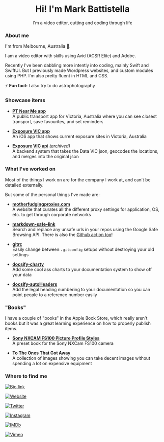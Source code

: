 <div align="center">

# Hi! I'm Mark Battistella

I'm a video editor, cutting and coding through life

</div>

### About me

I'm from Melbourne, Australia 🦘.

I am a video editor with skills using Avid (ACSR Elite) and Adobe.

Recently I've been dabbling more intently into coding, mainly Swift and SwiftUI. But I previously made Wordpress websites, and custom modules using PHP. I'm also pretty fluent in HTML and CSS.

:zap: **Fun fact:** I also try to do astrophotography

### Showcase items

- [**PT Near Me app**](https://apps.apple.com/au/app/pt-near-me/id1598222252)<br>A public transport app for Victoria, Australia where you can see closest transport, save favourites, and set reminders

- [**Exposure VIC app**](https://github.com/markbattistella/exposure-vic)<br>An iOS app that shows current exposure sites in Victoria, Australia

- [**Exposure VIC api**](https://github.com/markbattistella/exposure-vic-api) *(archived)*<br>A backend system that takes the Data VIC json, geocodes the locations, and merges into the original json

### What I've worked on

Most of the things I work on are for the company I work at, and can't be detailed externally.

But some of the personal things I've made are:

- [**motherfudgingproxies.com**](https://motherfudgingproxies.com/)<br>A website that curates all the different proxy settings for application, OS, etc. to get through corporate networks

- [**markdown-safe-link**](https://markbattistella.github.io/markdown-safe-link-docs/)<br>Search and replace any unsafe urls in your repos using the Google Safe Browsing API. There is also the [Github action too](https://github.com/marketplace/actions/markdown-safe-link-action)!

- [**gitrc**](https://github.com/markbattistella/gitrc)<br>Easily change between `.gitconfig` setups without destroying your old settings

- [**docsify-charty**](https://markbattistella.github.io/docsify-charty-docs/)<br>Add some cool ass charts to your documentation system to show off your data

- [**docsify-autoHeaders**](https://markbattistella.github.io/docsify-autoHeaders/)<br>Add the legal heading numbering to your documentation so you can point people to a reference number easily

### "Books"

I have a couple of "books" in the Apple Book Store, which really aren't books but it was a great learning experience on how to properly publish items.

- [**Sony NXCAM FS100 Picture Profile Styles**](https://books.apple.com/us/book/sony-nxcam-fs100-picture-profile-styles/id1028776054)<br>A preset book for the Sony NXCam FS100 camera

- [**To The Ones That Got Away**](https://books.apple.com/us/book/to-the-ones-that-got-away/id1028779304)<br>A collection of images showing you can take decent images without spending a lot on expensive equipment

### Where to find me

[![Bio.link](https://img.shields.io/badge/bio.link-markbattistella-ff5858?style=for-the-badge&logo=biolink)](https://bio.link/markbattistella)

[![Website](https://img.shields.io/badge/website-markbattistellafilms.com-0076D6?style=for-the-badge&logo=internetexplorer)](https://markbattistellafilms.com)

[![Twitter](https://img.shields.io/badge/Twitter-@markbattistella-1DA1F2?style=for-the-badge&logo=twitter)](https://twitter.com/markbattistella)

[![Instagram](https://img.shields.io/badge/Instagram-@markbattistella-E4405F?style=for-the-badge&logo=instagram)](https://www.instagram.com/markbattistella)

[![IMDb](https://img.shields.io/badge/IMDb-Mark%20Battistella-F5C518?style=for-the-badge&logo=imdb)](https://www.imdb.com/name/nm6546525)

[![Vimeo](https://img.shields.io/badge/Vimeo-@markbattistella-1AB7EA?style=for-the-badge&logo=vimeo)](https://vimeo.com/markbattistella)
